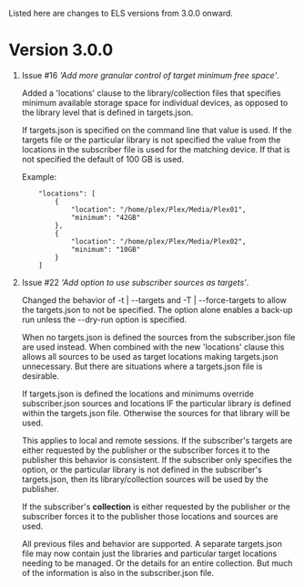 Listed here are changes to ELS versions from 3.0.0 onward.

# Version 3.0.0

 1. Issue #16 *'Add more granular control of target minimum free space'*.
    
    Added a 'locations' clause to the library/collection files that specifies minimum
    available storage space for individual devices, as opposed to the library level
    that is defined in targets.json.
    
    If targets.json is specified on the command line that value is used. If the targets
    file or the particular library is not specified the value from the locations
    in the subscriber file is used for the matching device. If that is not specified
    the default of 100 GB is used.
    
    Example:
    ```
        "locations": [
            {
                "location": "/home/plex/Plex/Media/Plex01",
                "minimum": "42GB"
            },
            {
                "location": "/home/plex/Plex/Media/Plex02",
                "minimum": "10GB"
            }
        ]
    ```

 2. Issue #22 *'Add option to use subscriber sources as targets'*.

    Changed the behavior of -t | --targets and -T | --force-targets to allow the
    targets.json to not be specified. The option alone enables a back-up run
    unless the --dry-run option is specified.
    
    When no targets.json is defined the sources from the subscriber.json file are
    used instead. When combined with the new 'locations' clause this allows all
    sources to be used as target locations making targets.json unnecessary. But there
    are situations where a targets.json file is desirable. 
    
    If targets.json is defined the locations and minimums override subscriber.json
    sources and locations IF the particular library is defined within the targets.json
    file. Otherwise the sources for that library will be used.
    
    This applies to local and remote sessions. If the subscriber's targets are either
    requested by the publisher or the subscriber forces it to the publisher this
    behavior is consistent. If the subscriber only specifies the option, or the
    particular library is not defined in the subscriber's targets.json, then its
    library/collection sources will be used by the publisher.    

    If the subscriber's **collection** is either requested by the publisher or the
    subscriber forces it to the publisher those locations and sources are used.

    All previous files and behavior are supported. A separate targets.json
    file may now contain just the libraries and particular target locations needing
    to be managed. Or the details for an entire collection. But much of the information
    is also in the subscriber.json file.

